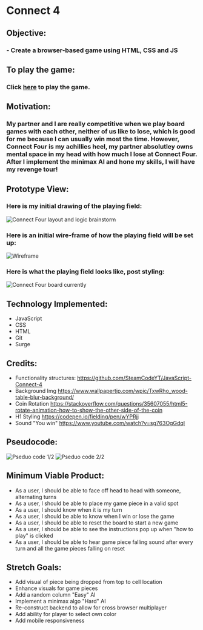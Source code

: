 # Connect 4 
##
## Objective:
### - Create a browser-based game using HTML, CSS and JS
##
##
##
## To play the game:
### Click [here](http://connect-4-online.surge.sh) to play the game.
##
##
## Motivation:
### My partner and I are really competitive when we play board games with each other, neither of us like to lose, which is good for me because I can usually win most the time. However, Connect Four is my achillies heel, my partner absolutley owns mental space in my head with how much I lose at Connect Four. After I implement the minimax AI and hone my skills, I will have my revenge tour! 
## Prototype View:
### Here is my initial drawing of the playing field:
![Connect Four layout and logic brainstorm](images/hand-connect4.jpg)
### Here is an initial wire-frame of how the playing field will be set up:
![Wireframe](images/wire-connect4.jpg)
### Here is what the playing field looks like, post styling:
![Connect Four board currently](images/game-v1.png)
## Technology Implemented:
- JavaScript
- CSS
- HTML
- Git 
- Surge

## Credits:
- Functionality structures: https://github.com/SteamCodeYT/JavaScript-Connect-4
- Background Img https://www.wallpapertip.com/wpic/TxwRho_wood-table-blur-background/
- Coin Rotation https://stackoverflow.com/questions/35607055/html5-rotate-animation-how-to-show-the-other-side-of-the-coin
- H1 Styling https://codepen.io/fielding/pen/wYPRjj
- Sound "You win" https://www.youtube.com/watch?v=sg763OgGdqI

## Pseudocode:
![Pseduo code 1/2](images/pseudo1.png)
![Pseduo code 2/2](images/pseudo2.png)


## Minimum Viable Product:
- As a user, I should be able to face off head to head with someone, alternating turns
- As a user, I should be able to place my game piece in a valid spot
- As a user, I should know when it is my turn 
- As a user, I should be able to know when I win or lose the game
- As a user, I should be able to reset the board to start a new game
- As a user, I should be able to see the instructions pop up when "how to play" is clicked
- As a user, I should be able to hear game piece falling sound after every turn and all the game pieces falling on reset

## Stretch Goals:
- Add visual of piece being dropped from top to cell location
- Enhance visuals for game pieces
- Add a random column "Easy" AI 
- Implement a minimax algo "Hard" AI 
- Re-construct backend to allow for cross browser multiplayer
- Add ability for player to select own color 
- Add mobile responsiveness